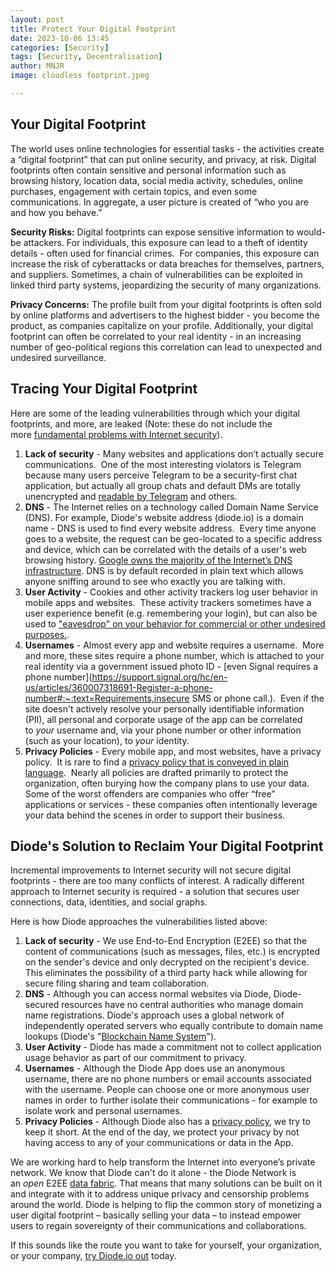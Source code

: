 ```yaml
---
layout: post
title: Protect Your Digital Footprint
date: 2023-10-06 13:45
categories: [Security]
tags: [Security, Decentralisation]
author: MNJR
image: cloudless footprint.jpeg

---
```

## **Your Digital Footprint**

The world uses online technologies for essential tasks - the activities create a “digital footprint” that can put online security, and privacy, at risk.  Digital footprints often contain sensitive and personal information such as browsing history, location data, social media activity, schedules, online purchases, engagement with certain topics, and even some communications. In aggregate, a user picture is created of “who you are and how you behave.”

**Security Risks:** Digital footprints can expose sensitive information to would-be attackers. For individuals, this exposure can lead to a theft of identity details - often used for financial crimes.  For companies, this exposure can increase the risk of cyberattacks or data breaches for themselves, partners, and suppliers. Sometimes, a chain of vulnerabilities can be exploited in linked third party systems, jeopardizing the security of many organizations.

**Privacy Concerns:** The profile built from your digital footprints is often sold by online platforms and advertisers to the highest bidder - you become the product, as companies capitalize on your profile. Additionally, your digital footprint can often be correlated to your real identity - in an increasing number of geo-political regions this correlation can lead to unexpected and undesired surveillance.

## **Tracing Your Digital Footprint**

Here are some of the leading vulnerabilities through which your digital footprints, and more, are leaked (Note: these do not include the more [fundamental problems with Internet security](https://diode.io/blog/why-there-are-3652-organizations-that-can-read-everyones-encrypted-traffic)).  

1.  **Lack of security** - Many websites and applications don’t actually secure communications.  One of the most interesting violators is Telegram because many users perceive Telegram to be a security-first chat application, but actually all group chats and default DMs are totally unencrypted and [readable by Telegram](https://www.makeuseof.com/telegram-security/) and others.
2.  **DNS** - The Internet relies on a technology called Domain Name Service (DNS).  For example, Diode's website address (diode.io) is a domain name - DNS is used to find every website address.  Every time anyone goes to a website, the request can be geo-located to a specific address and device, which can be correlated with the details of a user's web browsing history. [Google owns the majority of the Internet’s DNS infrastructure](https://en.wikipedia.org/wiki/Google_Public_DNS). DNS is by default recorded in plain text which allows anyone sniffing around to see who exactly you are talking with.
3.  **User Activity** - Cookies and other activity trackers log user behavior in mobile apps and websites.  These activity trackers sometimes have a user experience benefit (e.g. remembering your login), but can also be used to ["eavesdrop" on your behavior for commercial or other undesired purposes.](https://www.theverge.com/2022/4/28/23047026/amazon-alexa-voice-data-targeted-ads-research-report).
4.  **Usernames** - Almost every app and website requires a username.  More and more, these sites require a phone number, which is attached to your real identity via a government issued photo ID - [even Signal requires a phone number](https://support.signal.org/hc/en-us/articles/360007318691-Register-a-phone-number#:~:text=Requirements,insecure SMS or phone call.).  Even if the site doesn't actively resolve your personally identifiable information (PII), all personal and corporate usage of the app can be correlated to _your_ username and, via your phone number or other information (such as your location), to _your_ identity. 
5.  **Privacy Policies** - Every mobile app, and most websites, have a privacy policy.  It is rare to find a [privacy policy that is conveyed in plain language](https://www.theatlantic.com/technology/archive/2012/03/reading-the-privacy-policies-you-encounter-in-a-year-would-take-76-work-days/253851/).  Nearly all policies are drafted primarily to protect the organization, often burying how the company plans to use your data.  Some of the worst offenders are companies who offer “free” applications or services - these companies often intentionally leverage your data behind the scenes in order to support their business.

## **Diode's Solution to Reclaim Your Digital Footprint**

Incremental improvements to Internet security will not secure digital footprints - there are too many conflicts of interest. A radically different approach to Internet security is required - a solution that secures user connections, data, identities, and social graphs. 

Here is how Diode approaches the vulnerabilities listed above:

1.  **Lack of security** - We use End-to-End Encryption (E2EE) so that the content of communications (such as messages, files, etc.) is encrypted on the sender's device and only decrypted on the recipient's device. This eliminates the possibility of a third party hack while allowing for secure filing sharing and team collaboration. 
2.  **DNS** - Although you can access normal websites via Diode, Diode-secured resources have no central authorities who manage domain name registrations. Diode's approach uses a global network of independently operated servers who equally contribute to domain name lookups (Diode's "[Blockchain Name System](https://support.diode.io/article/2bzhaehdp2-reserving-a-domain-name)"). 
3.  **User Activity** - Diode has made a commitment not to collect application usage behavior as part of our commitment to privacy. 
4.  **Usernames** - Although the Diode App does use an anonymous username, there are no phone numbers or email accounts associated with the username.  People can choose one or more anonymous user names in order to further isolate their communications - for example to isolate work and personal usernames. 
5.  **Privacy Policies** - Although Diode also has a [privacy policy](https://diode.io/privacy-policy/), we try to keep it short.  At the end of the day, we protect your privacy by not having access to any of your communications or data in the App.

We are working hard to help transform the Internet into everyone’s private network. We know that Diode can't do it alone - the Diode Network is an _open_ E2EE [data fabric](https://www.dataversity.net/data-fabric-architecture-101/).  That means that many solutions can be built on it and integrate with it to address unique privacy and censorship problems around the world. Diode is helping to flip the common story of monetizing a user digital footprint – basically selling your data – to instead empower users to regain sovereignty of their communications and collaborations.  

If this sounds like the route you want to take for yourself, your organization, or your company, [try Diode.io out](https://diode.io/download/#download-app) today.
